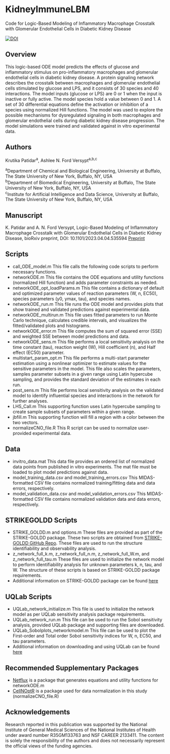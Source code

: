 # KidneyImmuneLBM
Code for Logic-Based Modeling of Inflammatory Macrophage Crosstalk with Glomerular Endothelial Cells in Diabetic Kidney Disease

[![DOI](https://zenodo.org/badge/642046465.svg)](https://zenodo.org/badge/latestdoi/642046465)

## Overview
This logic-based ODE model predicts the effects of glucose and inflammatory stimulus on pro-inflammatory macrophages and glomerular endothelial cells in diabetic kidney disease. A protein signaling network describes the crosstalk between macrophages and glomerular endothelial cells stimulated by glucose and LPS, and it consists of 30 species and 40 interactions. The model inputs (glucose or LPS) are 0 or 1 when the input is inactive or fully active. The model species hold a value between 0 and 1. A set of 30 differential equations define the activation or inhibition of a species using normalized Hill functions. The model was used to explore the possible mechanisms for dysregulated signaling in both macrophages and glomerular endothelial cells during diabetic kidney disease progression. The model simulations were trained and validated against in vitro experimental data.

## Authors
Krutika Patidar<sup>a</sup>,  Ashlee N. Ford Versypt<sup>a,b,c</sup>

<sup>a</sup>Department of Chemical and Biological Engineering, University at Buffalo, The State University of New York, Buffalo, NY, USA<br/>
<sup>b</sup>Department of Biomedical Engineering, University at Buffalo, The State University of New York, Buffalo, NY, USA<br/>
<sup>c</sup>Institute for Artificial Intelligence and Data Science, University at Buffalo, The State University of New York, Buffalo, NY, USA<br/>

## Manuscript
K. Patidar and A. N. Ford Versypt, Logic-Based Modeling of Inflammatory Macrophage Crosstalk with Glomerular Endothelial Cells in Diabetic Kidney Disease, bioRxiv preprint, DOI: 10.1101/2023.04.04.535594 [Preprint](https://biorxiv.org/cgi/content/short/2023.04.04.535594)

## Scripts

* call_ODE_model.m This file calls the following code scripts to perform necessary functions.
* networkODE.m This file contains the ODE equations and utility functions (normalized Hill function) and adds parameter constraints as needed.
* networkODE_opt_loadParams.m This file contains a dictionary of default and optimized parameter values of reaction parameters (W, n, EC50), species parameters (y0, ymax, tau), and species names.
* networkODE_run.m This file runs the ODE model and provides plots that show trained and validated predictions against experimental data.
* networkODE_multirun.m This file uses fitted parameters to run Monte Carlo technique, calculates credible intervals, and visualizes the fitted/validated plots and histograms.
* networkODE_error.m This file computes the sum of squared error (SSE) and weighted SSE between model predictions and data.
* networkODE_sens.m This file performs a local sensitivity analysis on the time constant (tau), reaction weight (W), Hill coefficient (n), and Half effect (EC50) parameter.
* multistart_param_opt.m This file performs a multi-start parameter estimation using a nonlinear optimizer to estimate values for the sensitive parameters in the model. This file also scales the parameters, samples parameter subsets in a given range using Latin hypercube sampling, and provides the standard deviation of the estimates in each run.
* post_sens.m This file performs local sensitivity analysis on the validated model to identify influential species and interactions in the network for further analyses.
* LHS_Call.m This supporting function uses Latin hypercube sampling to create sample subsets of parameters within a given range.
* jbfill.m This supporting function will fill a region with a color between the two vectors.
* normalizeCNO_file.R This R script can be used to normalize user-provided experimental data.

## Data
* invitro_data.mat This data file provides an ordered list of normalized data points from published in vitro experiments. The mat file must be loaded to plot model predictions against data.
* model_training_data.csv and model_training_errors.csv This MIDAS-formatted CSV file contains normalized training/fitting data and data errors, respectively.
* model_validation_data.csv and model_validation_errors.csv This MIDAS-formatted CSV file contains normalized validation data and data errors, respectively.


## STRIKEGOLDD Scripts
* STRIKE_GOLDD.m and options.m These files are provided as part of the STRIKE-GOLDD package. These two scripts are obtained from [STRIKE-GOLDD GitHub Repo](https://github.com/afvillaverde/strike-goldd). These files are used to run the structure identifiability and observability analysis.
* z_network_full_k.m, z_network_full_n.m, z_network_full_W.m, and z_network_full_tau.m These files are used to initialize the network model to perform identifiability analysis for unknown parameters k, n, tau, and W. The structure of these scripts is based on STRIKE-GOLDD package requirements.  
* Additional information on STRIKE-GOLDD package can be found [here](https://github.com/afvillaverde/strike-goldd)

## UQLab Scripts
* UQLab_network_initialize.m This file is used to initialize the network model as per UQLab sensitivity analysis package requirements.
* UQLab_network_run.m This file can be used to run the Sobol sensitivity analysis, provided UQLab package and supporting files are downloaded.
* UQLab_Sobolplots_networkmodel.m This file can be used to plot the First-order and Total order Sobol sensitivity indices for W, n, EC50, and tau parameters.
* Additional information on downloading and using UQLab can be found [here](https://www.uqlab.com/download)

## Recommended Supplementary Packages
* [Netflux](https://github.com/saucermanlab/Netflux) is a package that generates equations and utility functions for networkODE.m
* [CellNOptR](https://bioconductor.org/packages/release/bioc/html/CellNOptR.html) is a package used for data normalization in this study (normalizeCNO_file.R)

## Acknowledgements
Research reported in this publication was supported by the National Institute of General Medical Sciences of the National Institutes of Health under award number R35GM133763 and NSF CAREER
2133411. The content is solely the responsibility of the authors and does not necessarily represent the official views of the funding agencies.
